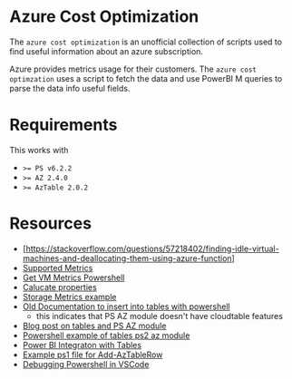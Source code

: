 # Azure Cost Optimization

The `azure cost optimization` is an unofficial collection of scripts used to find useful information about an azure subscription.

Azure provides metrics usage for their customers. The `azure cost optimzation` uses a script to fetch the data and use PowerBI M queries to parse the data info useful fields.

# Requirements

This works with
- `>= PS v6.2.2`
- `>= AZ 2.4.0`
- `>= AzTable 2.0.2`


# Resources
- [https://stackoverflow.com/questions/57218402/finding-idle-virtual-machines-and-deallocating-them-using-azure-function]
- [Supported Metrics](https://docs.microsoft.com/en-us/azure/azure-monitor/platform/metrics-supported)
- [Get VM Metrics Powershell](https://docs.microsoft.com/en-us/powershell/module/az.monitor/get-azmetric?view=azps-2.5.0)
- [Calucate properties](https://docs.microsoft.com/en-us/powershell/module/microsoft.powershell.utility/select-object?view=powershell-6)
- [Storage Metrics example](https://docs.microsoft.com/en-us/rest/api/storageservices/storage-analytics-metrics-table-schema)
- [Old Documentation to insert into tables with powershell](https://docs.microsoft.com/en-us/azure/storage/tables/table-storage-how-to-use-powershell#reference-cloudtable-property-of-a-specific-table)
    - this indicates that PS AZ module doesn't have cloudtable features
- [Blog post on tables and PS AZ module](https://paulomarquesc.github.io/working-with-azure-storage-tables-from-powershell/)
- [Powershell example of tables ps2 az module](https://docs.microsoft.com/en-us/azure/storage/tables/table-storage-how-to-use-powershell)
- [Power BI Integraton with Tables](https://blogs.endjin.com/2015/04/visualise-your-azure-table-storage-data-with-power-bi/)
- [Example ps1 file for Add-AzTableRow](https://github.com/paulomarquesc/AzureRmStorageTable/blob/master/AzureRmStorageTableCoreHelper.psm1)
- [Debugging Powershell in VSCode](https://code.visualstudio.com/docs/languages/powershell)